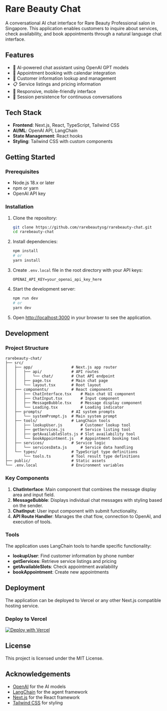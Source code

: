 # Rare Beauty Chat

A conversational AI chat interface for Rare Beauty Professional salon in Singapore. This application enables customers to inquire about services, check availability, and book appointments through a natural language chat interface.

## Features

- 🤖 AI-powered chat assistant using OpenAI GPT models
- 📅 Appointment booking with calendar integration
- 👤 Customer information lookup and management
- 📋 Service listings and pricing information
- 📱 Responsive, mobile-friendly interface
- 🔄 Session persistence for continuous conversations

## Tech Stack

- **Frontend**: Next.js, React, TypeScript, Tailwind CSS
- **AI/ML**: OpenAI API, LangChain
- **State Management**: React hooks
- **Styling**: Tailwind CSS with custom components

## Getting Started

### Prerequisites

- Node.js 18.x or later
- npm or yarn
- OpenAI API key

### Installation

1. Clone the repository:
   ```bash
   git clone https://github.com/rarebeautysg/rarebeauty-chat.git
   cd rarebeauty-chat
   ```

2. Install dependencies:
   ```bash
   npm install
   # or
   yarn install
   ```

3. Create `.env.local` file in the root directory with your API keys:
   ```
   OPENAI_API_KEY=your_openai_api_key_here
   ```

4. Start the development server:
   ```bash
   npm run dev
   # or
   yarn dev
   ```

5. Open [http://localhost:3000](http://localhost:3000) in your browser to see the application.

## Development

### Project Structure

```
rarebeauty-chat/
├── src/
│   ├── app/                 # Next.js app router
│   │   ├── api/             # API routes
│   │   │   └── chat/        # Chat API endpoint
│   │   ├── page.tsx         # Main chat page
│   │   └── layout.tsx       # Root layout
│   ├── components/          # React components
│   │   ├── ChatInterface.tsx    # Main chat UI component
│   │   ├── ChatInput.tsx        # Input component
│   │   ├── MessageBubble.tsx    # Message display component
│   │   └── Loading.tsx          # Loading indicator
│   ├── prompts/             # AI system prompts
│   │   └── systemPrompt.js  # Main system prompt
│   ├── tools/               # LangChain tools
│   │   ├── lookupUser.js        # Customer lookup tool
│   │   ├── getServices.js       # Service listing tool
│   │   ├── getAvailableSlots.js # Slot availability tool
│   │   └── bookAppointment.js   # Appointment booking tool
│   ├── services/            # Service logic
│   │   └── servicesData.js      # Service data handling
│   └── types/               # TypeScript type definitions
│       └── tools.ts         # Tool result type definitions
├── public/                  # Static assets
└── .env.local               # Environment variables
```

### Key Components

1. **ChatInterface**: Main component that combines the message display area and input field.
2. **MessageBubble**: Displays individual chat messages with styling based on the sender.
3. **ChatInput**: User input component with submit functionality.
4. **API Route Handler**: Manages the chat flow, connection to OpenAI, and execution of tools.

### Tools

The application uses LangChain tools to handle specific functionality:

- **lookupUser**: Find customer information by phone number
- **getServices**: Retrieve service listings and pricing
- **getAvailableSlots**: Check appointment availability
- **bookAppointment**: Create new appointments

## Deployment

The application can be deployed to Vercel or any other Next.js compatible hosting service.

### Deploy to Vercel

[![Deploy with Vercel](https://vercel.com/button)](https://vercel.com/new/clone?repository-url=https%3A%2F%2Fgithub.com%2Fyourusername%2Frarebeauty-chat)

## License

This project is licensed under the MIT License.

## Acknowledgements

- [OpenAI](https://openai.com/) for the AI models
- [LangChain](https://langchain.com/) for the agent framework
- [Next.js](https://nextjs.org/) for the React framework
- [Tailwind CSS](https://tailwindcss.com/) for styling
